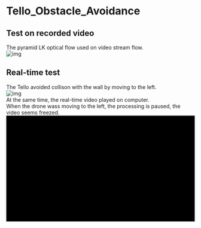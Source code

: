 # Tello_Obstacle_Avoidance
## Test on recorded video
The pyramid LK optical flow used on video stream flow.<br>
 ![img](https://github.com/Flanker-E/repository_photo-gif/blob/main/Tello_1.gif)
## Real-time test
The Tello avoided collison with the wall by moving to the left.<br>
 ![img](https://github.com/Flanker-E/repository_photo-gif/blob/main/Tello_2.gif)<br>
At the same time, the real-time video played on computer.<br>
When the drone wass moving to the left, the processing is paused, the video seems freezed.<br>
 ![img](https://github.com/Flanker-E/repository_photo-gif/blob/main/Tello_3.gif)
